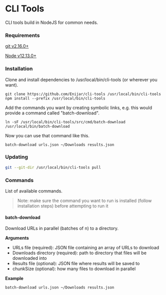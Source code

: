 # CLI Tools

CLI tools build in NodeJS for common needs.

### Requirements

[git v2.16.0+](https://git-scm.com/downloads)

[Node v12.13.0+](https://nodejs.org/en/download/)

### Installation

Clone and install dependencies to /usr/local/bin/cli-tools (or wherever you want).

```shell
git clone https://github.com/Enijar/cli-tools /usr/local/bin/cli-tools
npm install --prefix /usr/local/bin/cli-tools
```

Add the commands you want by creating symbolic links, e.g. this would provide a command called "batch-download".

```shell
ln -sF /usr/local/bin/cli-tools/src/cmd/batch-download /usr/local/bin/batch-download
```

Now you can use that command like this.

```shell
batch-download urls.json ~/Downloads results.json
```

### Updating

```bash
git --git-dir /usr/local/bin/cli-tools pull
```

### Commands

List of available commands.

> Note: make sure the command you want to run is installed (follow installation steps) before attempting to run it

#### batch-download

Download URLs in parallel (batches of n) to a directory.

**Arguments**

- URLs file (required): JSON file containing an array of URLs to download
- Downloads directory (required): path to directory that files will be downloaded into
- Results file (optional): JSON file where results will be saved to
- chunkSize (optional): how many files to download in parallel

**Example**

```shell
batch-download urls.json ~/Downloads results.json
```
